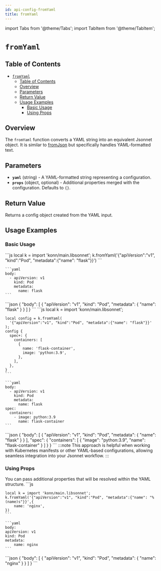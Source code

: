 ```yaml
---
id: api-config-fromYaml
title: fromYaml
---
```


import Tabs from '@theme/Tabs';
import TabItem from '@theme/TabItem';

# `fromYaml`

## Table of Contents
- [`fromYaml`](#fromyaml)
  - [Table of Contents](#table-of-contents)
  - [Overview](#overview)
  - [Parameters](#parameters)
  - [Return Value](#return-value)
  - [Usage Examples](#usage-examples)
    - [Basic Usage](#basic-usage)
    - [Using Props](#using-props)

## Overview
The `fromYaml` function converts a YAML string into an equivalent Jsonnet object. It is similar to [fromJson](api-config-fromJson) but specifically handles YAML-formatted text.

## Parameters
- **`yaml`** (string) - A YAML-formatted string representing a configuration.
- **`props`** (object, optional) - Additional properties merged with the configuration. Defaults to `{}`.

## Return Value
Returns a config object created from the YAML input.


## Usage Examples

### Basic Usage
<Tabs>
    <TabItem value="jsonnet" label="Jsonnet" default>
    ```js
    local k = import 'konn/main.libsonnet';
    k.fromYaml('{"apiVersion":"v1", "kind":"Pod", "metadata":{"name": "flask"}}')
    ```
  </TabItem>
  <TabItem value="yaml" label="YAML Output">

    ```yaml
    body:
      - apiVersion: v1
        kind: Pod
        metadata:
          name: flask
    ```
  </TabItem>
  <TabItem value="json" label="JSON Output">
    ```json
    {
       "body": [
          {
             "apiVersion": "v1",
             "kind": "Pod",
             "metadata": {
                "name": "flask"
             }
          }
       ]
    }
    ```  
    </TabItem>
</Tabs>




<Tabs>
    <TabItem value="jsonnet" label="Jsonnet" default>
    ```js
    local k = import 'konn/main.libsonnet';

    local config = k.fromYaml(
      '{"apiVersion":"v1", "kind":"Pod", "metadata":{"name": "flask"}}'
    );
    config {
      spec+: {
        containers: [
          {
            name: 'flask-container',
            image: 'python:3.9',
          },
        ],
      },
    }
    ```
  </TabItem>
  <TabItem value="yaml" label="YAML Output">

    ```yaml
    body:
      - apiVersion: v1
        kind: Pod
        metadata:
          name: flask
    spec:
      containers:
        - image: python:3.9
          name: flask-container
    ```
  </TabItem>
  <TabItem value="json" label="JSON Output">
    ```json
    {
       "body": [
          {
             "apiVersion": "v1",
             "kind": "Pod",
             "metadata": {
                "name": "flask"
             }
          }
       ],
       "spec": {
          "containers": [
             {
                "image": "python:3.9",
                "name": "flask-container"
             }
          ]
       }
    }
    ```  
    </TabItem>
</Tabs>
:::note
This approach is helpful when working with Kubernetes manifests or other YAML-based configurations, allowing seamless integration into your Jsonnet workflow.
:::


### Using Props
You can pass additional properties that will be resolved within the YAML structure.
<Tabs>
    <TabItem value="jsonnet" label="Jsonnet" default>
    ```js

    local k = import 'konn/main.libsonnet';
    k.fromYaml('{"apiVersion":"v1", "kind":"Pod", "metadata":{"name": "%(name)s"}}',{
        name: 'nginx',
    })
    ```
  </TabItem>
  <TabItem value="yaml" label="YAML Output">

    ```yaml
    body:
    apiVersion: v1
    kind: Pod
    metadata:
        name: nginx
    ```
  </TabItem>
  <TabItem value="json" label="JSON Output">
    ```json
    {
      "body": [
         {
            "apiVersion": "v1",
            "kind": "Pod",
            "metadata": {
              "name": "nginx"
            }
         }
      ]
    }
    ```  
    </TabItem>
</Tabs>